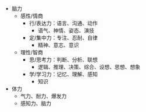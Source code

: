 - 脑力
  - 感性/情商
    - 行/表达力：语言、沟通、动作
      - 语气、神情、姿态、演技
    - 定/集中力：专注、忍耐、自律
      - 精神、意志、意识
  - 理性/智商
    - 思/思考力：判断、分析、联想
      - 逻辑、推理、决策、综合、设想、思想、想象
    - 学/学习力：记忆、理解、感知
      - 知识
- 体力
  - 气力、耐力、爆发力
  - 感知力、脑力
